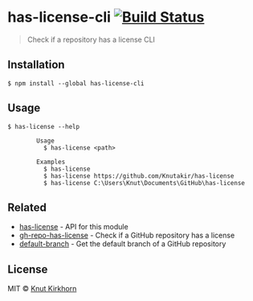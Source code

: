 # has-license-cli [![Build Status](https://travis-ci.org/Knutakir/has-license-cli.svg?branch=main)](https://travis-ci.org/Knutakir/has-license-cli)
> Check if a repository has a license CLI

## Installation
```
$ npm install --global has-license-cli
```

## Usage
```
$ has-license --help

        Usage
          $ has-license <path>

        Examples
          $ has-license
          $ has-license https://github.com/Knutakir/has-license
          $ has-license C:\Users\Knut\Documents\GitHub\has-license 
```

## Related
- [has-license](https://github.com/Knutakir/has-license) - API for this module
- [gh-repo-has-license](https://github.com/Knutakir/gh-repo-has-license) - Check if a GitHub repository has a license
- [default-branch](https://github.com/Knutakir/default-branch) - Get the default branch of a GitHub repository

## License
MIT © [Knut Kirkhorn](LICENSE)
